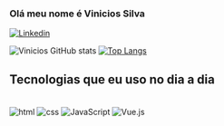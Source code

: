 ### Olá meu nome é Vinicios Silva 

[![Linkedin](https://img.shields.io/badge/LinkedIn-0077B5?style=for-the-badge&logo=linkedin&logoColor=white)](https://www.linkedin.com/in/vinicios-silva01/)


![Vinicios GitHub stats](https://github-readme-stats.vercel.app/api?username=ZzZVini&show_icons=true&theme=radical)
[![Top Langs](https://github-readme-stats.vercel.app/api/top-langs/?username=anuraghazra&layout=compact)](https://github.com/anuraghazra/github-readme-stats)


## Tecnologias que eu uso no dia a dia 

<div style="display: inline_block"></br>
 <img align="center" alt="html" src="https://img.shields.io/badge/HTML-%23E34F26.svg?logo=html5&logoColor=white"/>
 <img align="center" alt="css" src="https://img.shields.io/badge/CSS-1572B6?logo=css3&logoColor=fff"/>
 <img align="center" alt="JavaScript" src="https://img.shields.io/badge/JavaScript-F7DF1E?logo=javascript&logoColor=000"/>
 <img align="center" alt="Vue.js" src="https://img.shields.io/badge/Vue.js-4FC08D?logo=vuedotjs&logoColor=fff"/>
</div>
